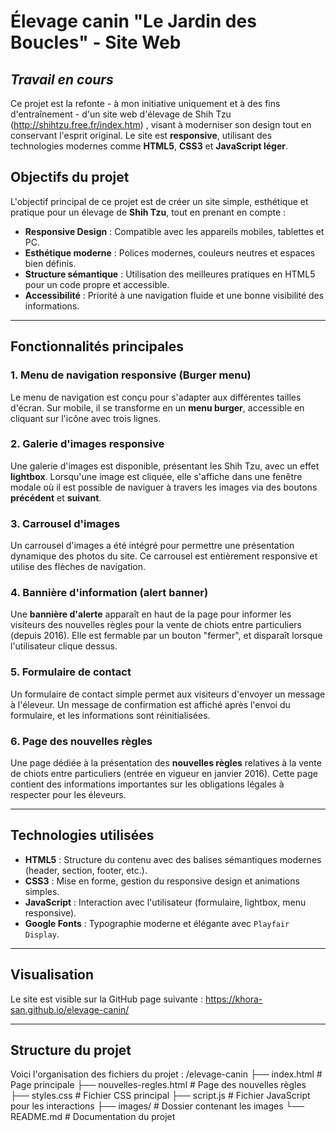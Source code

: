 
# Élevage canin "Le Jardin des Boucles" - Site Web
## *Travail en cours*

Ce projet est la refonte - à mon initiative uniquement et à des fins d'entraînement - d'un site web d'élevage de Shih Tzu (http://shihtzu.free.fr/index.htm) , visant à moderniser son design tout en conservant l'esprit original. Le site est **responsive**, utilisant des technologies modernes comme **HTML5**, **CSS3** et **JavaScript léger**.

## Objectifs du projet

L'objectif principal de ce projet est de créer un site simple, esthétique et pratique pour un élevage de **Shih Tzu**, tout en prenant en compte :
- **Responsive Design** : Compatible avec les appareils mobiles, tablettes et PC.
- **Esthétique moderne** : Polices modernes, couleurs neutres et espaces bien définis.
- **Structure sémantique** : Utilisation des meilleures pratiques en HTML5 pour un code propre et accessible.
- **Accessibilité** : Priorité à une navigation fluide et une bonne visibilité des informations.

---

## Fonctionnalités principales

### 1. **Menu de navigation responsive (Burger menu)**

Le menu de navigation est conçu pour s'adapter aux différentes tailles d'écran. Sur mobile, il se transforme en un **menu burger**, accessible en cliquant sur l'icône avec trois lignes.

### 2. **Galerie d'images responsive**

Une galerie d'images est disponible, présentant les Shih Tzu, avec un effet **lightbox**. Lorsqu'une image est cliquée, elle s'affiche dans une fenêtre modale où il est possible de naviguer à travers les images via des boutons **précédent** et **suivant**.

### 3. **Carrousel d'images**

Un carrousel d'images a été intégré pour permettre une présentation dynamique des photos du site. Ce carrousel est entièrement responsive et utilise des flèches de navigation.

### 4. **Bannière d'information (alert banner)**

Une **bannière d'alerte** apparaît en haut de la page pour informer les visiteurs des nouvelles règles pour la vente de chiots entre particuliers (depuis 2016). Elle est fermable par un bouton "fermer", et disparaît lorsque l'utilisateur clique dessus.

### 5. **Formulaire de contact**

Un formulaire de contact simple permet aux visiteurs d'envoyer un message à l'éleveur. Un message de confirmation est affiché après l'envoi du formulaire, et les informations sont réinitialisées.

### 6. **Page des nouvelles règles**

Une page dédiée à la présentation des **nouvelles règles** relatives à la vente de chiots entre particuliers (entrée en vigueur en janvier 2016). Cette page contient des informations importantes sur les obligations légales à respecter pour les éleveurs.

---

## Technologies utilisées

- **HTML5** : Structure du contenu avec des balises sémantiques modernes (header, section, footer, etc.).
- **CSS3** : Mise en forme, gestion du responsive design et animations simples.
- **JavaScript** : Interaction avec l'utilisateur (formulaire, lightbox, menu responsive).
- **Google Fonts** : Typographie moderne et élégante avec `Playfair Display`.

---

## Visualisation

Le site est visible sur la GitHub page suivante : https://khora-san.github.io/elevage-canin/

---

## Structure du projet

Voici l'organisation des fichiers du projet :
/elevage-canin
├── index.html # Page principale
├── nouvelles-regles.html # Page des nouvelles règles
├── styles.css # Fichier CSS principal
├── script.js # Fichier JavaScript pour les interactions
├── images/ # Dossier contenant les images
└── README.md # Documentation du projet



